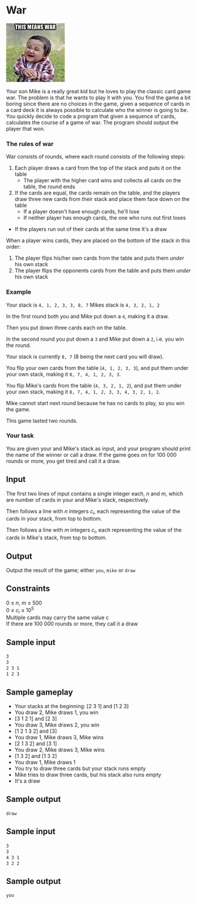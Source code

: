 # War
![](../images/war.jpg)

Your son Mike is a really great kid but he loves to play the classic card game
war.  The problem is that he wants to play it with you.  You find the game a
bit boring since there are no choices in the game, given a sequence of cards in
a card deck it is always possible to calculate who the winner is going to be.
You quickly decide to code a program that given a sequence of cards, calculates
the course of a game of war. The program should output the player that won.

### The rules of war
War consists of rounds, where each round consists of the following steps:

1. Each player draws a card from the top of the stack and puts it on the table
    - The player with the higher card wins and collects all cards on the table, the round ends
2. If the cards are equal, the cards remain on the table, and the players draw three new cards from their stack and place them face down on the table
    - If a player doesn't have enough cards, he'll lose
    - If neither player has enough cards, the one who runs out first loses

- If the players run out of their cards at the same time it's a draw

When a player wins cards, they are placed on the bottom of the stack in this
order:

1. The player flips his/her own cards from the table and puts them _under_ his own stack
2. The player flips the opponents cards from the table and puts them _under_ his own stack

### Example
Your stack is `4, 1, 2, 3, 3, 8, 7`
Mikes stack is `4, 3, 2, 1, 2`

In the first round both you and Mike put down a `4`, making it a draw.

Then you put down three cards each on the table.

In the second round you put down a `3` and Mike put down a `2`, i.e. you win
the round.

Your stack is currently `8, 7` (8 being the next card you will draw).

You flip your own cards from the table (`4, 1, 2, 3, 3`), and put them under your own stack, making
it `8, 7, 4, 1, 2, 3, 3`.

You flip Mike's cards from the table (`4, 3, 2, 1, 2`), and put them under your own stack, making
it `8, 7, 4, 1, 2, 3, 3, 4, 3, 2, 1, 2`.

Mike cannot start next round because he has no cards to play, so you win the game.

This game lasted two rounds.

### Your task
You are given your and Mike's stack as input, and your program should print the
name of the winner or call a draw. If the game goes on for 100 000 rounds or
more, you get tired and call it a draw.

## Input
The first two lines of input contains a single integer each, _n_ and _m_, which
are number of cards in your and Mike's stack, respectively.

Then follows a line with _n_ integers _c<sub>i</sub>_, each representing the
value of the cards in your stack, from top to bottom.

Then follows a line with _m_ integers _c<sub>i</sub>_, each representing the
value of the cards in Mike's stack, from top to bottom.

## Output
Output the result of the game; either `you`, `mike` or `draw`

## Constraints
0 &le; _n_, _m_ &le; 500  
0 &le; _c<sub>i</sub>_ &le; 10<sup>5</sup>  
Multiple cards may carry the same value c  
If there are 100 000 rounds or more, they call it a draw

## Sample input
```
3
3
2 3 1
1 2 3
```

## Sample gameplay
* Your stacks at the beginning: [2 3 1] and [1 2 3]
* You draw 2, Mike draws 1, you win
* [3 1 2 1] and [2 3]
* You draw 3, Mike draws 2, you win
* [1 2 1 3 2] and [3]
* You draw 1, Mike draws 3, Mike wins
* [2 1 3 2] and [3 1]
* You draw 2, Mike draws 3, Mike wins
* [1 3 2] and [1 3 2]
* You draw 1, Mike draws 1
* You try to draw three cards but your stack runs empty
* Mike tries to draw three cards, but his stack also runs empty
* It's a draw

## Sample output
```
draw
```

## Sample input
```
3
3
4 3 1
3 2 2
```

## Sample output
```
you
```
